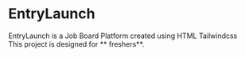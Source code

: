 # EntryLaunch

 EntryLaunch is a Job Board Platform  created using HTML Tailwindcss  
This project is designed for ** freshers**.
